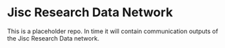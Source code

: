 # Jisc Research Data Network
This is a placeholder repo. In time it will contain communication outputs of the Jisc Research Data network.
